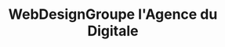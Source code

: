 ---
title: WebDesignGroupe l'Agence du Digitale
menu: Accueil
onpage_menu: true
body_classes: "modular header-image fullwidth"

content:
    items: '@self.modular'
    order:
         custom:
            - _callout
            - _achievements 
            - _team           
            - _portfolio
            - _presentation
            - _references
            - _blog                               
            - _offer
            - _contact    
form:
       name: subscribe
       fields:
           - name: email
             label: Email
             placeholder: 'Votre E-mail'
             type: email
             classes: suscribe-text
             validate:
                required: true
                
           - name: Nom
             label: Votre Nom
             placeholder: 'Votre nom'
             classes: suscribe-text
             type: text
             
           - name: news_letter
             type: checkbox
             classes: suscribe-checkbox
             label: 'Oui, je veux recevoir des informations'
       buttons:
           -
               type: submit
               value: Submit
           -
               type: reset
               value: Reset
       process:
           - mailchimp:
               required_fields: [news_letter]
               lists: [1234567, abcdefg]
               field_mappings:
                   mailchimpMergeField: my_custom_field      
---